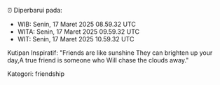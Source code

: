 ⏰ Diperbarui pada:
- WIB: Senin, 17 Maret 2025 08.59.32 UTC
- WITA: Senin, 17 Maret 2025 09.59.32 UTC
- WIT: Senin, 17 Maret 2025 10.59.32 UTC

Kutipan Inspiratif:
"Friends are like sunshine They can brighten up your day,A true friend is someone who Will chase the clouds away."


Kategori: friendship

